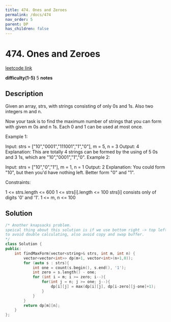 ```yaml
---
title: 474. Ones and Zeroes
permalink: /docs/474
nav_order: 5
parent: DP
has_children: false
---
```

# 474. Ones and Zeroes
[leetcode link](https://leetcode.com/problems/ones-and-zeroes/)

**difficulty(1-5)** 
5
**notes**   

## Description
Given an array, strs, with strings consisting of only 0s and 1s. Also two integers m and n.

Now your task is to find the maximum number of strings that you can form with given m 0s and n 1s. Each 0 and 1 can be used at most once.

 

Example 1:

Input: strs = ["10","0001","111001","1","0"], m = 5, n = 3
Output: 4
Explanation: This are totally 4 strings can be formed by the using of 5 0s and 3 1s, which are "10","0001","1","0".
Example 2:

Input: strs = ["10","0","1"], m = 1, n = 1
Output: 2
Explanation: You could form "10", but then you'd have nothing left. Better form "0" and "1".
 

Constraints:

1 <= strs.length <= 600
1 <= strs[i].length <= 100
strs[i] consists only of digits '0' and '1'.
1 <= m, n <= 100

## Solution

```c++
/* Another knapsacks problem.
speical thing about this solution is if we use bottom right -> top left
to avoid double calculating, also avoid copy and swap buffer.
*/
class Solution {
public:
    int findMaxForm(vector<string>& strs, int m, int n) {
        vector<vector<int>> dp(m+1, vector<int>(n+1,0));
        for (auto s : strs){
            int one = count(s.begin(), s.end(), '1');
            int zero = s.length() - one;
            for (int i = m; i >= zero; i--){
                for(int j = n; j >= one; j--){
                    dp[i][j] = max(dp[i][j], dp[i-zero][j-one]+1);
                }
            }
        }
        return dp[m][n];
    }
};
```